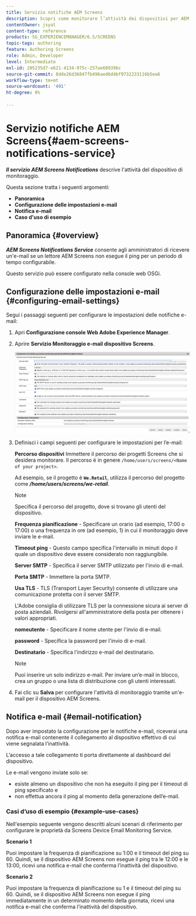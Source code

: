 ```yaml
---
title: Servizio notifiche AEM Screens
description: Scopri come monitorare l’attività dei dispositivi per AEM Screens.
contentOwner: jsyal
content-type: reference
products: SG_EXPERIENCEMANAGER/6.5/SCREENS
topic-tags: authoring
feature: Authoring Screens
role: Admin, Developer
level: Intermediate
exl-id: 205235d7-e621-4134-975c-257ae60939bc
source-git-commit: 8dde26d36847fb496aed6d4bf9732233116b5ea6
workflow-type: tm+mt
source-wordcount: '491'
ht-degree: 0%

---
```


# Servizio notifiche AEM Screens{#aem-screens-notifications-service}

<!--removed from metadata: admitteddomains: @adobe.com;@caesars.com-->

***Il servizio AEM Screens Notifications*** descrive l&#39;attività del dispositivo di monitoraggio.

Questa sezione tratta i seguenti argomenti:

* **Panoramica**
* **Configurazione delle impostazioni e-mail**
* **Notifica e-mail**
* **Caso d&#39;uso di esempio**

<!-- OBSOLETE NOTE>
>[!CAUTION]
>
>This AEM Screens functionality is only available, if you have installed AEM 6.3.2 Feature Pack 3 or AEM 6.4.1 Screens Feature Pack 1.
>
>To get access to this Feature Pack, contact Adobe Support and request access. After you have permissions you can download it from Package Share. -->

## Panoramica {#overview}

***AEM Screens Notifications Service*** consente agli amministratori di ricevere un&#39;e-mail se un lettore AEM Screens non esegue il ping per un periodo di tempo configurabile.

Questo servizio può essere configurato nella console web OSGi.

## Configurazione delle impostazioni e-mail {#configuring-email-settings}

Segui i passaggi seguenti per configurare le impostazioni delle notifiche e-mail:

1. Apri **Configurazione console Web Adobe Experience Manager**.
1. Aprire **Servizio Monitoraggio e-mail dispositivo Screens**.

   ![schermata_shot_2018-04-26at44602pm](assets/screen_shot_2018-04-26at44602pm.png)

1. Definisci i campi seguenti per configurare le impostazioni per l’e-mail:

   **Percorso dispositivi** Immettere il percorso dei progetti Screens che si desidera monitorare. Il percorso è in genere `/home/users/screens/<Name of your project>`.

   Ad esempio, se il progetto è **`We.Retail`**, utilizza il percorso del progetto come ***/home/users/screens/we-retail***.

   >[!NOTE]
   >
   >Specifica il percorso del progetto, dove si trovano gli utenti del dispositivo.

   **Frequenza pianificazione** - Specificare un orario (ad esempio, 17:00 o 17:00) o una frequenza in ore (ad esempio, 1) in cui il monitoraggio deve inviare le e-mail.

   **Timeout ping** - Questo campo specifica l&#39;intervallo in minuti dopo il quale un dispositivo deve essere considerato non raggiungibile.

   **Server SMTP** - Specifica il server SMTP utilizzato per l&#39;invio di e-mail.

   **Porta SMTP** - Immettere la porta SMTP.

   **Usa TLS** - TLS (Transport Layer Security) consente di utilizzare una comunicazione protetta con il server SMTP.

   L&#39;Adobe consiglia di utilizzare TLS per la connessione sicura ai server di posta aziendali. Rivolgersi all&#39;amministratore della posta per ottenere i valori appropriati.

   **nomeutente** - Specificare il nome utente per l&#39;invio di e-mail.

   **password** - Specifica la password per l&#39;invio di e-mail.

   **Destinatario** - Specifica l&#39;indirizzo e-mail del destinatario.

   >[!NOTE]
   >
   >Puoi inserire un solo indirizzo e-mail. Per inviare un’e-mail in blocco, crea un gruppo o una lista di distribuzione con gli utenti interessati.

1. Fai clic su **Salva** per configurare l&#39;attività di monitoraggio tramite un&#39;e-mail per il dispositivo AEM Screens.

## Notifica e-mail {#email-notification}

Dopo aver impostato la configurazione per le notifiche e-mail, riceverai una notifica e-mail contenente il collegamento al dispositivo effettivo di cui viene segnalata l’inattività.

L’accesso a tale collegamento ti porta direttamente al dashboard del dispositivo.

Le e-mail vengono inviate solo se:

* esiste almeno un dispositivo che non ha eseguito il ping per il timeout di ping specificato e
* non effettua ancora il ping al momento della generazione dell’e-mail.

### Casi d’uso di esempio {#example-use-cases}

Nell&#39;esempio seguente vengono descritti alcuni scenari di riferimento per configurare le proprietà da Screens Device Email Monitoring Service.

**Scenario 1**

Puoi impostare la frequenza di pianificazione su 1:00 e il timeout del ping su 60. Quindi, se il dispositivo AEM Screens non esegue il ping tra le 12:00 e le 13:00, ricevi una notifica e-mail che conferma l’inattività del dispositivo.

**Scenario 2**

Puoi impostare la frequenza di pianificazione su 1 e il timeout del ping su 60. Quindi, se il dispositivo AEM Screens non esegue il ping immediatamente in un determinato momento della giornata, ricevi una notifica e-mail che conferma l’inattività del dispositivo.
